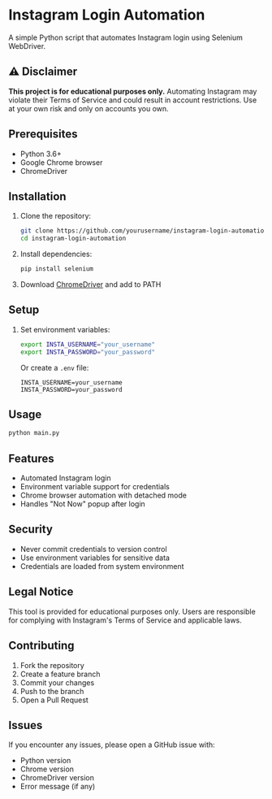 # Instagram Login Automation

A simple Python script that automates Instagram login using Selenium WebDriver.

## ⚠️ Disclaimer

**This project is for educational purposes only.** Automating Instagram may violate their Terms of Service and could result in account restrictions. Use at your own risk and only on accounts you own.


## Prerequisites

- Python 3.6+
- Google Chrome browser
- ChromeDriver

## Installation

1. Clone the repository:
   ```bash
   git clone https://github.com/yourusername/instagram-login-automation.git
   cd instagram-login-automation
   ```

2. Install dependencies:
   ```bash
   pip install selenium
   ```

3. Download [ChromeDriver](https://chromedriver.chromium.org/) and add to PATH

## Setup

1. Set environment variables:
   ```bash
   export INSTA_USERNAME="your_username"
   export INSTA_PASSWORD="your_password"
   ```

   Or create a `.env` file:
   ```
   INSTA_USERNAME=your_username
   INSTA_PASSWORD=your_password
   ```

## Usage

```bash
python main.py
```

## Features

- Automated Instagram login
- Environment variable support for credentials
- Chrome browser automation with detached mode
- Handles "Not Now" popup after login

## Security

- Never commit credentials to version control
- Use environment variables for sensitive data
- Credentials are loaded from system environment

## Legal Notice

This tool is provided for educational purposes only. Users are responsible for complying with Instagram's Terms of Service and applicable laws.

## Contributing

1. Fork the repository
2. Create a feature branch
3. Commit your changes
4. Push to the branch
5. Open a Pull Request

## Issues

If you encounter any issues, please open a GitHub issue with:
- Python version
- Chrome version
- ChromeDriver version
- Error message (if any)
